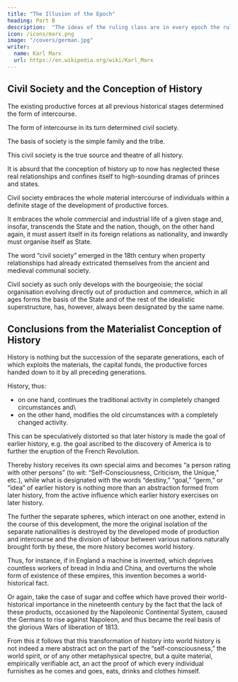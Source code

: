 ```yaml
---
title: "The Illusion of the Epoch"
heading: Part B
description:  "The ideas of the ruling class are in every epoch the ruling ideas, i.e. the class which is the ruling material force of society, is at the same time its ruling intellectual force"
icon: /icons/marx.png
image: "/covers/german.jpg"
writer:
  name: Karl Marx
  url: https://en.wikipedia.org/wiki/Karl_Marx
---
```




<!-- Part I: Feuerbach.

Opposition of the Materialist and Idealist Outlook -->
 

## Civil Society and the Conception of History

The existing productive forces at all previous historical stages determined the form of intercourse.

The form of intercourse in its turn determined civil society. 

The basis of society is the simple family and the tribe.

This civil society is the true source and theatre of all history.

It is absurd that the conception of history up to now has neglected these real relationships and confines itself to high-sounding dramas of princes and states.

Civil society embraces the whole material intercourse of individuals within a definite stage of the development of productive forces. 

It embraces the whole commercial and industrial life of a given stage and, insofar, transcends the State and the nation, though, on the other hand again, it must assert itself in its foreign relations as nationality, and inwardly must organise itself as State. 

The word “civil society” emerged in the 18th century when property relationships had already extricated themselves from the ancient and medieval communal society.

Civil society as such only develops with the bourgeoisie; the social organisation evolving directly out of production and commerce, which in all ages forms the basis of the State and of the rest of the idealistic superstructure, has, however, always been designated by the same name.

## Conclusions from the Materialist Conception of History

History is nothing but the succession of the separate generations, each of which exploits the materials, the capital funds, the productive forces handed down to it by all preceding generations.

History, thus:
- on one hand, continues the traditional activity in completely changed circumstances and\
- on the other hand, modifies the old circumstances with a completely changed activity. 

This can be speculatively distorted so that later history is made the goal of earlier history, e.g. the goal ascribed to the discovery of America is to further the eruption of the French Revolution. 

Thereby history receives its own special aims and becomes “a person rating with other persons” (to wit: “Self-Consciousness, Criticism, the Unique,” etc.), while what is designated with the words “destiny,” “goal,” “germ,” or “idea” of earlier history is nothing more than an abstraction formed from later history, from the active influence which earlier history exercises on later history.

The further the separate spheres, which interact on one another, extend in the course of this development, the more the original isolation of the separate nationalities is destroyed by the developed mode of production and intercourse and the division of labour between various nations naturally brought forth by these, the more history becomes world history.

Thus, for instance, if in England a machine is invented, which deprives countless workers of bread in India and China, and overturns the whole form of existence of these empires, this invention becomes a world-historical fact. 

Or again, take the case of sugar and coffee which have proved their world-historical importance in the nineteenth century by the fact that the lack of these products, occasioned by the Napoleonic Continental System, caused the Germans to rise against Napoleon, and thus became the real basis of the glorious Wars of liberation of 1813.

From this it follows that this transformation of history into world history is not indeed a mere abstract act on the part of the “self-consciousness,” the world spirit, or of any other metaphysical spectre, but a quite material, empirically verifiable act, an act the proof of which every individual furnishes as he comes and goes, eats, drinks and clothes himself.

